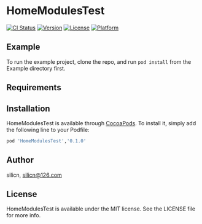 # HomeModulesTest

[![CI Status](https://img.shields.io/travis/silicn/HomeModulesTest.svg?style=flat)](https://travis-ci.org/silicn/HomeModulesTest)
[![Version](https://img.shields.io/cocoapods/v/HomeModulesTest.svg?style=flat)](https://cocoapods.org/pods/HomeModulesTest)
[![License](https://img.shields.io/cocoapods/l/HomeModulesTest.svg?style=flat)](https://cocoapods.org/pods/HomeModulesTest)
[![Platform](https://img.shields.io/cocoapods/p/HomeModulesTest.svg?style=flat)](https://cocoapods.org/pods/HomeModulesTest)

## Example

To run the example project, clone the repo, and run `pod install` from the Example directory first.

## Requirements

## Installation

HomeModulesTest is available through [CocoaPods](https://cocoapods.org). To install
it, simply add the following line to your Podfile:

```ruby
pod 'HomeModulesTest','0.1.0'
```

## Author

silicn, silicn@126.com

## License

HomeModulesTest is available under the MIT license. See the LICENSE file for more info.
